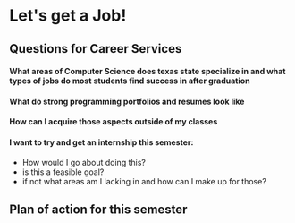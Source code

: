 # Let's get a Job!

## Questions for Career Services

#### What areas of Computer Science does texas state specialize in and what types of jobs do most students find success in after graduation

#### What do strong programming portfolios and resumes look like 

#### How can I acquire those aspects outside of my classes

#### I want to try and get an internship this semester:
* How would I go about doing this? 
* is this a feasible goal? 
* if not what areas am I lacking in and how can I make up for those?


## Plan of action for this semester
